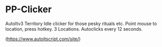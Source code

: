 # PP-Clicker

AutoItv3 Territory Idle clicker for those pesky rituals etc.
Point mouse to location, press hotkey. 3 Locations. Autoclicks every 12 seconds.

(https://www.autoitscript.com/site/)
